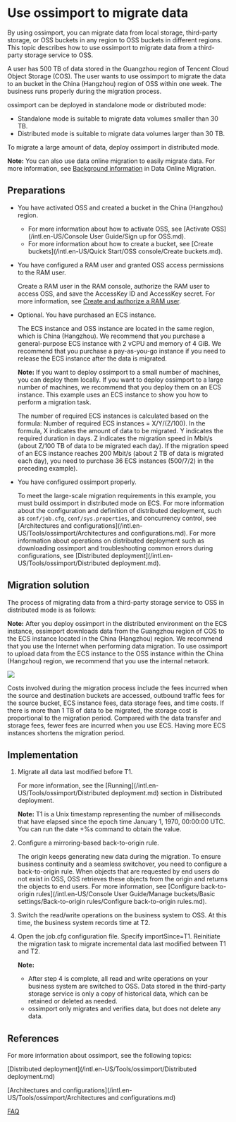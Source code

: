 # Use ossimport to migrate data

By using ossimport, you can migrate data from local storage, third-party storage, or OSS buckets in any region to OSS buckets in different regions. This topic describes how to use ossimport to migrate data from a third-party storage service to OSS.

A user has 500 TB of data stored in the Guangzhou region of Tencent Cloud Object Storage \(COS\). The user wants to use ossimport to migrate the data to an bucket in the China \(Hangzhou\) region of OSS within one week. The business runs properly during the migration process.

ossimport can be deployed in standalone mode or distributed mode:

-   Standalone mode is suitable to migrate data volumes smaller than 30 TB.
-   Distributed mode is suitable to migrate data volumes larger than 30 TB.

To migrate a large amount of data, deploy ossimport in distributed mode.

**Note:** You can also use data online migration to easily migrate data. For more information, see [Background information]() in Data Online Migration.

## Preparations

-   You have activated OSS and created a bucket in the China \(Hangzhou\) region.
    -   For more information about how to activate OSS, see [Activate OSS](/intl.en-US/Console User Guide/Sign up for OSS.md).
    -   For more information about how to create a bucket, see [Create buckets](/intl.en-US/Quick Start/OSS console/Create buckets.md).
-   You have configured a RAM user and granted OSS access permissions to the RAM user.

    Create a RAM user in the RAM console, authorize the RAM user to access OSS, and save the AccessKey ID and AccessKey secret. For more information, see [Create and authorize a RAM user]().

-   Optional. You have purchased an ECS instance.

    The ECS instance and OSS instance are located in the same region, which is China \(Hangzhou\). We recommend that you purchase a general-purpose ECS instance with 2 vCPU and memory of 4 GiB. We recommend that you purchase a pay-as-you-go instance if you need to release the ECS instance after the data is migrated.

    **Note:** If you want to deploy ossimport to a small number of machines, you can deploy them locally. If you want to deploy ossimport to a large number of machines, we recommend that you deploy them on an ECS instance. This example uses an ECS instance to show you how to perform a migration task.

    The number of required ECS instances is calculated based on the formula: Number of required ECS instances = X/Y/\(Z/100\). In the formula, X indicates the amount of data to be migrated. Y indicates the required duration in days. Z indicates the migration speed in Mbit/s \(about Z/100 TB of data to be migrated each day\). If the migration speed of an ECS instance reaches 200 Mbit/s \(about 2 TB of data is migrated each day\), you need to purchase 36 ECS instances \(500/7/2\) in the preceding example\).

-   You have configured ossimport properly.

    To meet the large-scale migration requirements in this example, you must build ossimport in distributed mode on ECS. For more information about the configuration and definition of distributed deployment, such as `conf/job.cfg`, `conf/sys.properties`, and concurrency control, see [Architectures and configurations](/intl.en-US/Tools/ossimport/Architectures and configurations.md). For more information about operations on distributed deployment such as downloading ossimport and troubleshooting common errors during configurations, see [Distributed deployment](/intl.en-US/Tools/ossimport/Distributed deployment.md).


## Migration solution

The process of migrating data from a third-party storage service to OSS in distributed mode is as follows:

**Note:** After you deploy ossimport in the distributed environment on the ECS instance, ossimport downloads data from the Guangzhou region of COS to the ECS instance located in the China \(Hangzhou\) region. We recommend that you use the Internet when performing data migration. To use ossimport to upload data from the ECS instance to the OSS instance within the China \(Hangzhou\) region, we recommend that you use the internal network.

![](https://static-aliyun-doc.oss-accelerate.aliyuncs.com/assets/img/en-US/6354449951/p1976.png)

Costs involved during the migration process include the fees incurred when the source and destination buckets are accessed, outbound traffic fees for the source bucket, ECS instance fees, data storage fees, and time costs. If there is more than 1 TB of data to be migrated, the storage cost is proportional to the migration period. Compared with the data transfer and storage fees, fewer fees are incurred when you use ECS. Having more ECS instances shortens the migration period.

## Implementation

1.  Migrate all data last modified before T1.

    For more information, see the [Running](/intl.en-US/Tools/ossimport/Distributed deployment.md) section in Distributed deployment.

    **Note:** T1 is a Unix timestamp representing the number of milliseconds that have elapsed since the epoch time January 1, 1970, 00:00:00 UTC. You can run the date +%s command to obtain the value.

2.  Configure a mirroring-based back-to-origin rule.

    The origin keeps generating new data during the migration. To ensure business continuity and a seamless switchover, you need to configure a back-to-origin rule. When objects that are requested by end users do not exist in OSS, OSS retrieves these objects from the origin and returns the objects to end users. For more information, see [Configure back-to-origin rules](/intl.en-US/Console User Guide/Manage buckets/Basic settings/Back-to-origin rules/Configure back-to-origin rules.md).

3.  Switch the read/write operations on the business system to OSS. At this time, the business system records time at T2.

4.  Open the job.cfg configuration file. Specify importSince=T1. Reinitiate the migration task to migrate incremental data last modified between T1 and T2.

    **Note:**

    -   After step 4 is complete, all read and write operations on your business system are switched to OSS. Data stored in the third-party storage service is only a copy of historical data, which can be retained or deleted as needed.
    -   ossimport only migrates and verifies data, but does not delete any data.

## References

For more information about ossimport, see the following topics:

[Distributed deployment](/intl.en-US/Tools/ossimport/Distributed deployment.md)

[Architectures and configurations](/intl.en-US/Tools/ossimport/Architectures and configurations.md)

[FAQ](/intl.en-US/Tools/ossimport/Troubleshooting.md)

